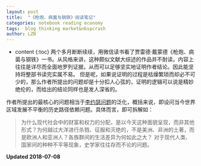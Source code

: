 ```yaml
---
layout: post
title:  "《枪炮、病菌与钢铁》阅读笔记"
categories: notebook reading economy
tags:  blog thinking market&nbspcrash 
author: LZN
---
```


* content
{:toc}
两个多月断断续续，用微信读书看了贾雷德·戴蒙德《枪炮、病菌与钢铁》一书。从风格来讲，这种颇似文献大综述的作品并不耐读。内容上往往是详尽而全面地罗列证据，从而可以足够坚实地证明作者结论。因此能坚持将整部书读完实属不易。
但是呢，如果说证明的过程是枯燥繁琐而却必不可少的，那么作者所提出的问题却是十分扣人心弦的，证明的逻辑可以说是精妙绝伦的，而给出的结论同样也是发人深省的。

作者所提出的最核心的问题相当于[李约瑟问题](https://zh.wikipedia.org/wiki/%E6%9D%8E%E7%BA%A6%E7%91%9F%E9%9A%BE%E9%A2%98)的泛化，概括来说，即设问当今世界区域发展不平衡的历史路径依赖问题。具体而言，即可拆解如：

>为什么现代社会中的财富和权力的分配，是以今天这种面貌呈现，而非其他形式？为何越过大洋进行杀戮、征服和灭绝的，不是美洲、非洲的土著，而是欧洲人和亚洲人？各族群间的生活差异为何如此之大？ 对于现代人类、国家间的种种不平等现象，史学家往往存而不论的问题。


**Updated 2018-07-08**
